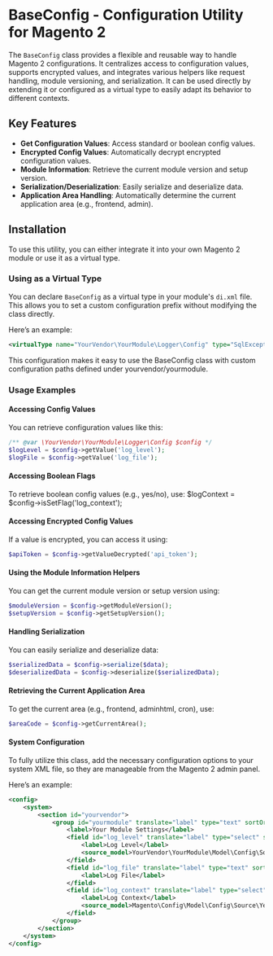 # BaseConfig - Configuration Utility for Magento 2

The `BaseConfig` class provides a flexible and reusable way to handle Magento 2 configurations. It centralizes access to configuration values, supports encrypted values, and integrates various helpers like request handling, module versioning, and serialization. It can be used directly by extending it or configured as a virtual type to easily adapt its behavior to different contexts.

## Key Features

- **Get Configuration Values**: Access standard or boolean config values.
- **Encrypted Config Values**: Automatically decrypt encrypted configuration values.
- **Module Information**: Retrieve the current module version and setup version.
- **Serialization/Deserialization**: Easily serialize and deserialize data.
- **Application Area Handling**: Automatically determine the current application area (e.g., frontend, admin).

## Installation

To use this utility, you can either integrate it into your own Magento 2 module or use it as a virtual type.

### Using as a Virtual Type

You can declare `BaseConfig` as a virtual type in your module's `di.xml` file. This allows you to set a custom configuration prefix without modifying the class directly.

Here’s an example:

```xml
<virtualType name="YourVendor\YourModule\Logger\Config" type="SqlException\Base\Config\BaseConfig"/>
```
This configuration makes it easy to use the BaseConfig class with custom configuration paths defined under yourvendor/yourmodule.

### Usage Examples

#### Accessing Config Values
You can retrieve configuration values like this:

```php
/** @var \YourVendor\YourModule\Logger\Config $config */
$logLevel = $config->getValue('log_level');
$logFile = $config->getValue('log_file');
```
#### Accessing Boolean Flags
To retrieve boolean config values (e.g., yes/no), use:
$logContext = $config->isSetFlag('log_context');

#### Accessing Encrypted Config Values
If a value is encrypted, you can access it using:

```php
$apiToken = $config->getValueDecrypted('api_token');
```
#### Using the Module Information Helpers
You can get the current module version or setup version using:
```php
$moduleVersion = $config->getModuleVersion();
$setupVersion = $config->getSetupVersion();
```

#### Handling Serialization
You can easily serialize and deserialize data:

```php
$serializedData = $config->serialize($data);
$deserializedData = $config->deserialize($serializedData);
```
#### Retrieving the Current Application Area
To get the current area (e.g., frontend, adminhtml, cron), use:
```php
$areaCode = $config->getCurrentArea();
```
#### System Configuration
To fully utilize this class, add the necessary configuration options to your system XML file, so they are manageable from the Magento 2 admin panel.

Here’s an example:

```xml
<config>
    <system>
        <section id="yourvendor">
            <group id="yourmodule" translate="label" type="text" sortOrder="10" showInDefault="1" showInWebsite="1" showInStore="1">
                <label>Your Module Settings</label>
                <field id="log_level" translate="label" type="select" sortOrder="10" showInDefault="1" showInWebsite="1" showInStore="1">
                    <label>Log Level</label>
                    <source_model>YourVendor\YourModule\Model\Config\Source\LogLevel</source_model>
                </field>
                <field id="log_file" translate="label" type="text" sortOrder="20" showInDefault="1" showInWebsite="1" showInStore="1">
                    <label>Log File</label>
                </field>
                <field id="log_context" translate="label" type="select" sortOrder="30" showInDefault="1" showInWebsite="1" showInStore="1">
                    <label>Log Context</label>
                    <source_model>Magento\Config\Model\Config\Source\Yesno</source_model>
                </field>
            </group>
        </section>
    </system>
</config>
```
